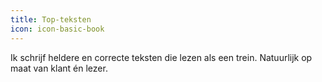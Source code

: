```yaml
---
title: Top-teksten
icon: icon-basic-book
---
```


Ik schrijf heldere en correcte teksten die lezen als een trein. Natuurlijk op maat van klant én lezer.